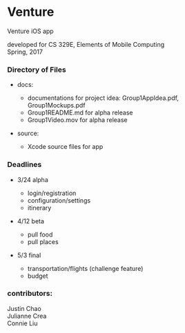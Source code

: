 # Venture
Venture iOS app

developed for CS 329E, Elements of Mobile Computing  
Spring, 2017  


### Directory of Files
  * docs:   
    - documentations for project idea: Group1AppIdea.pdf, Group1Mockups.pdf  
    - Group1README.md for alpha release
    - Group1Video.mov for alpha release

  * source: 
    - Xcode source files for app     


### Deadlines
  * 3/24 alpha
    - login/registration
    - configuration/settings
    - itinerary

  * 4/12 beta
    - pull food
    - pull places

  * 5/3 final
    - transportation/flights (challenge feature)
    - budget


### contributors:
Justin Chao  
Julianne Crea  
Connie Liu  
